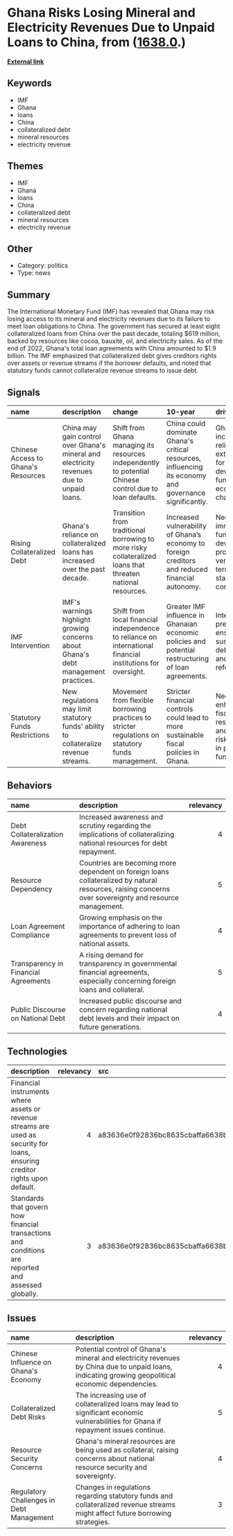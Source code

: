 # __Ghana Risks Losing Mineral and Electricity Revenues Due to Unpaid Loans to China__, from ([1638.0](https://kghosh.substack.com/p/1638.0).)

__[External link](https://www.ghanaweb.com/GhanaHomePage/NewsArchive/China-likely-to-seize-Ghana-s-mineral-and-electricity-revenue-due-to-govt-s-failure-to-repay-loans-IMF-1772450)__



## Keywords

* IMF
* Ghana
* loans
* China
* collateralized debt
* mineral resources
* electricity revenue

## Themes

* IMF
* Ghana
* loans
* China
* collateralized debt
* mineral resources
* electricity revenue

## Other

* Category: politics
* Type: news

## Summary

The International Monetary Fund (IMF) has revealed that Ghana may risk losing access to its mineral and electricity revenues due to its failure to meet loan obligations to China. The government has secured at least eight collateralized loans from China over the past decade, totaling $619 million, backed by resources like cocoa, bauxite, oil, and electricity sales. As of the end of 2022, Ghana's total loan agreements with China amounted to $1.9 billion. The IMF emphasized that collateralized debt gives creditors rights over assets or revenue streams if the borrower defaults, and noted that statutory funds cannot collateralize revenue streams to issue debt.

## Signals

| name                                | description                                                                               | change                                                                                                     | 10-year                                                                                                | driving-force                                                                                           |   relevancy |
|:------------------------------------|:------------------------------------------------------------------------------------------|:-----------------------------------------------------------------------------------------------------------|:-------------------------------------------------------------------------------------------------------|:--------------------------------------------------------------------------------------------------------|------------:|
| Chinese Access to Ghana's Resources | China may gain control over Ghana's mineral and electricity revenues due to unpaid loans. | Shift from Ghana managing its resources independently to potential Chinese control due to loan defaults.   | China could dominate Ghana's critical resources, influencing its economy and governance significantly. | Ghana's increasing reliance on external loans for development funding amidst economic challenges.       |           4 |
| Rising Collateralized Debt          | Ghana's reliance on collateralized loans has increased over the past decade.              | Transition from traditional borrowing to more risky collateralized loans that threaten national resources. | Increased vulnerability of Ghana’s economy to foreign creditors and reduced financial autonomy.        | Need for immediate funding for development projects versus long-term economic stability considerations. |           5 |
| IMF Intervention                    | IMF's warnings highlight growing concerns about Ghana's debt management practices.        | Shift from local financial independence to reliance on international financial institutions for oversight. | Greater IMF influence in Ghanaian economic policies and potential restructuring of loan agreements.    | International pressure to ensure sustainable debt practices and economic reforms.                       |           4 |
| Statutory Funds Restrictions        | New regulations may limit statutory funds' ability to collateralize revenue streams.      | Movement from flexible borrowing practices to stricter regulations on statutory funds management.          | Stricter financial controls could lead to more sustainable fiscal policies in Ghana.                   | Need for enhanced fiscal responsibility and reduced risk of default in public funding.                  |           3 |

## Behaviors

| name                                 | description                                                                                                                                            |   relevancy |
|:-------------------------------------|:-------------------------------------------------------------------------------------------------------------------------------------------------------|------------:|
| Debt Collateralization Awareness     | Increased awareness and scrutiny regarding the implications of collateralizing national resources for debt repayment.                                  |           4 |
| Resource Dependency                  | Countries are becoming more dependent on foreign loans collateralized by natural resources, raising concerns over sovereignty and resource management. |           5 |
| Loan Agreement Compliance            | Growing emphasis on the importance of adhering to loan agreements to prevent loss of national assets.                                                  |           4 |
| Transparency in Financial Agreements | A rising demand for transparency in governmental financial agreements, especially concerning foreign loans and collateral.                             |           5 |
| Public Discourse on National Debt    | Increased public discourse and concern regarding national debt levels and their impact on future generations.                                          |           4 |

## Technologies

| description                                                                                                                  |   relevancy | src                              |
|:-----------------------------------------------------------------------------------------------------------------------------|------------:|:---------------------------------|
| Financial instruments where assets or revenue streams are used as security for loans, ensuring creditor rights upon default. |           4 | a83636e0f92836bc8635cbaffa6638be |
| Standards that govern how financial transactions and conditions are reported and assessed globally.                          |           3 | a83636e0f92836bc8635cbaffa6638be |

## Issues

| name                                     | description                                                                                                                                        |   relevancy |
|:-----------------------------------------|:---------------------------------------------------------------------------------------------------------------------------------------------------|------------:|
| Chinese Influence on Ghana's Economy     | Potential control of Ghana's mineral and electricity revenues by China due to unpaid loans, indicating growing geopolitical economic dependencies. |           4 |
| Collateralized Debt Risks                | The increasing use of collateralized loans may lead to significant economic vulnerabilities for Ghana if repayment issues continue.                |           5 |
| Resource Security Concerns               | Ghana's mineral resources are being used as collateral, raising concerns about national resource security and sovereignty.                         |           4 |
| Regulatory Challenges in Debt Management | Changes in regulations regarding statutory funds and collateralized revenue streams might affect future borrowing strategies.                      |           3 |